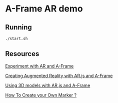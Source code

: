 # A-Frame AR demo

## Running
```
./start.sh
```

## Resources
[Experiment with AR and A-Frame](https://aframe.io/blog/webxr-ar-module/)

[Creating Augmented Reality with AR.js and A-Frame](https://aframe.io/blog/arjs/)

[Using 3D models with AR.js and A-Frame](https://medium.com/@akashkuttappa/using-3d-models-with-ar-js-and-a-frame-84d462efe498)

[How To Create your Own Marker ?](https://medium.com/arjs/how-to-create-your-own-marker-44becbec1105)
